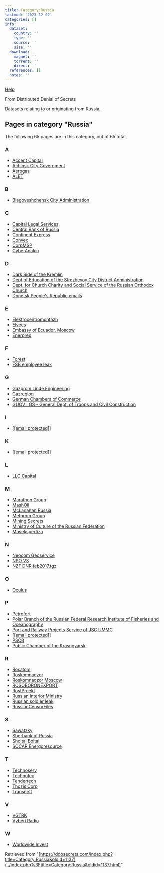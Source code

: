```yaml
---
title: Category:Russia
lastmod: '2023-12-02'
categories: []
info:
  dataset:
    country: ''
    type: ''
    source: ''
    size: ''
  download:
    magnet: ''
    torrent: ''
    direct: ''
  references: []
  notes: ''
---
```




[Help](https://www.mediawiki.org/wiki/Special:MyLanguage/Help:Categories)

From Distributed Denial of Secrets

Datasets relating to or originating from Russia.

## Pages in category "Russia"

The following 65 pages are in this category, out of 65 total.

### A

- [Accent Capital](Accent_Capital.html "Accent Capital")
- [Achinsk City
Government](Achinsk_City_Government.html "Achinsk City Government")
- [Aerogas](Aerogas.html "Aerogas")
- [ALET](ALET.html "ALET")

### B

- [Blagoveshchensk City
Administration](Blagoveshchensk_City_Administration.html "Blagoveshchensk City Administration")

### C

- [Capital Legal
Services](Capital_Legal_Services.html "Capital Legal Services")
- [Central Bank of
Russia](Central_Bank_of_Russia.html "Central Bank of Russia")
- [Continent Express](Continent_Express.html "Continent Express")
- [Convex](Convex.html "Convex")
- [CorpMSP](CorpMSP.html "CorpMSP")
- [CyberAnakin](CyberAnakin.html "CyberAnakin")

### D

- [Dark Side of the
Kremlin](Dark_Side_of_the_Kremlin.html "Dark Side of the Kremlin")
- [Dept of Education of the Strezhevoy City District
Administration](Dept_of_Education_of_the_Strezhevoy_City_District_Administration.html "Dept of Education of the Strezhevoy City District Administration")
- [Dept. for Church Charity and Social Service of the Russian Orthodox
Church](Dept._for_Church_Charity_and_Social_Service_of_the_Russian_Orthodox_Church.html "Dept. for Church Charity and Social Service of the Russian Orthodox Church")
- [Donetsk People's Republic
emails](Donetsk_People's_Republic_emails.html "Donetsk People's Republic emails")

### E

- [Elektrocentromontazh](Elektrocentromontazh.html "Elektrocentromontazh")
- [Elvees](Elvees.html "Elvees")
- [Embassy of Ecuador,
Moscow](Embassy_of_Ecuador,_Moscow.html "Embassy of Ecuador, Moscow")
- [Enerpred](Enerpred.html "Enerpred")

### F

- [Forest](Forest.html "Forest")
- [FSB employee leak](FSB_employee_leak.html "FSB employee leak")

### G

- [Gazprom Linde
Engineering](Gazprom_Linde_Engineering.html "Gazprom Linde Engineering")
- [Gazregion](Gazregion.html "Gazregion")
- [German Chambers of
Commerce](German_Chambers_of_Commerce.html "German Chambers of Commerce")
- [GUOV I GS - General Dept. of Troops and Civil
Construction](GUOV_I_GS_-_General_Dept._of_Troops_and_Civil_Construction.html "GUOV I GS - General Dept. of Troops and Civil Construction")

### I

- [[[email protected]]](Igor.piliaiev@gmail.com.html "Igor.piliaiev@gmail.com")

### K

- [[[email protected]]](Khava-d@mail.ru.html "Khava-d@mail.ru")

### L

- [LLC Capital](LLC_Capital.html "LLC Capital")

### M

- [Marathon Group](Marathon_Group.html "Marathon Group")
- [MashOil](MashOil.html "MashOil")
- [McLanahan Russia](McLanahan_Russia.html "McLanahan Russia")
- [Metprom Group](Metprom_Group.html "Metprom Group")
- [Mining Secrets](Mining_Secrets.html "Mining Secrets")
- [Ministry of Culture of the Russian
Federation](Ministry_of_Culture_of_the_Russian_Federation.html "Ministry of Culture of the Russian Federation")
- [Mosekspertiza](Mosekspertiza.html "Mosekspertiza")

### N

- [Neocom Geoservice](Neocom_Geoservice.html "Neocom Geoservice")
- [NPO VS](NPO_VS.html "NPO VS")
- [NZF DNR
feb2017.tgz](NZF_DNR_feb2017.tgz.html "NZF DNR feb2017.tgz")

### O

- [Oculus](Oculus.html "Oculus")

### P

- [Petrofort](Petrofort.html "Petrofort")
- [Polar Branch of the Russian Federal Research Institute of Fisheries
and
Oceanography](Polar_Branch_of_the_Russian_Federal_Research_Institute_of_Fisheries_and_Oceanography.html "Polar Branch of the Russian Federal Research Institute of Fisheries and Oceanography")
- [Port and Railway Projects Service of JSC
UMMC](Port_and_Railway_Projects_Service_of_JSC_UMMC.html "Port and Railway Projects Service of JSC UMMC")
- [[[email protected]]](Prav.cmr@gmail.com.html "Prav.cmr@gmail.com")
- [PSCB](PSCB.html "PSCB")
- [Public Chamber of the
Krasnoyarsk](Public_Chamber_of_the_Krasnoyarsk.html "Public Chamber of the Krasnoyarsk")

### R

- [Rosatom](Rosatom.html "Rosatom")
- [Roskomnadzor](Roskomnadzor.html "Roskomnadzor")
- [Roskomnadzor
Moscow](Roskomnadzor_Moscow.html "Roskomnadzor Moscow")
- [ROSOBORONEXPORT](ROSOBORONEXPORT.html "ROSOBORONEXPORT")
- [RostProekt](RostProekt.html "RostProekt")
- [Russian Interior
Ministry](Russian_Interior_Ministry.html "Russian Interior Ministry")
- [Russian soldier
leak](Russian_soldier_leak.html "Russian soldier leak")
- [RussianCensorFiles](RussianCensorFiles.html "RussianCensorFiles")

### S

- [Sawatzky](Sawatzky.html "Sawatzky")
- [Sberbank of Russia](Sberbank_of_Russia.html "Sberbank of Russia")
- [Sholtai Boltai](Sholtai_Boltai.html "Sholtai Boltai")
- [SOCAR
Energoresource](SOCAR_Energoresource.html "SOCAR Energoresource")

### T

- [Technoserv](Technoserv.html "Technoserv")
- [Technotec](Technotec.html "Technotec")
- [Tendertech](Tendertech.html "Tendertech")
- [Thozis Corp](Thozis_Corp.html "Thozis Corp")
- [Transneft](Transneft.html "Transneft")

### V

- [VGTRK](VGTRK.html "VGTRK")
- [Vyberi Radio](Vyberi_Radio.html "Vyberi Radio")

### W

- [Worldwide Invest](Worldwide_Invest.html "Worldwide Invest")

Retrieved from
"[https://ddosecrets.com/index.php?title=Category:Russia&oldid=1137](../index.php%3Ftitle=Category:Russia&oldid=1137.html)"


